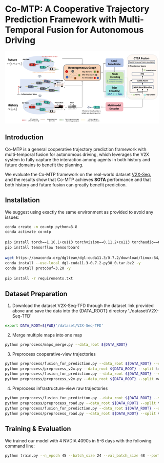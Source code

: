 # Co-MTP: A Cooperative Trajectory Prediction Framework with Multi-Temporal Fusion for Autonomous Driving
![The overall architecture of Co-MTP.](static/images/overview.jpg)

## Introduction
Co-MTP is a general cooperative trajectory prediction framework with multi-temporal fusion for autonomous driving, which leverages the V2X system to fully capture the interaction among agents in both history and future domains to benefit the planning.

We evaluate the Co-MTP framework on the real-world dataset [V2X-Seq](https://github.com/AIR-THU/DAIR-V2X-Seq), and the results show that Co-MTP achieves **SOTA** performance and that both history and future fusion can greatly benefit prediction.

## Installation
We suggest using exactly the same environment as provided to avoid any issues:

```bash
conda create -n co-mtp python=3.8
conda activate co-mtp

pip install torch==1.10.1+cu113 torchvision==0.11.2+cu113 torchaudio==0.10.1 -f https://download.pytorch.org/whl/cu113/torch_stable.html
pip install tensorflow tensorboard

wget https://anaconda.org/dglteam/dgl-cuda11.3/0.7.2/download/linux-64/dgl-cuda11.3-0.7.2-py38_0.tar.bz2
conda install --use-local dgl-cuda11.3-0.7.2-py38_0.tar.bz2 -y
conda install protobuf=3.20 -y

pip install -r requirements.txt
```

## Dataset Preparation
1. Download the dataset V2X-Seq-TFD through the dataset link provided above and save the data into the {DATA_ROOT} directory './dataset/V2X-Seq-TFD'
```bash
export DATA_ROOT=${PWD}'/dataset/V2X-Seq-TFD'
```

2. Merge multiple maps into one map
```bash
python preprocess/maps_merge.py --data_root ${DATA_ROOT}
```

3. Preprocess cooperative-view trajectories
```bash
python preprocess/fusion_for_prediction.py --data_root ${DATA_ROOT} --split train
python preprocess/preprocess_v2x.py --data_root ${DATA_ROOT} --split train
python preprocess/fusion_for_prediction.py --data_root ${DATA_ROOT} --split val
python preprocess/preprocess_v2x.py --data_root ${DATA_ROOT} --split val
```
4. Preprocess infrastructure-view raw trajectories
```bash
python preprocess/fusion_for_prediction.py --data_root ${DATA_ROOT} --split train
python preprocess/preprocess_road.py --data_root ${DATA_ROOT} --split train
python preprocess/fusion_for_prediction.py --data_root ${DATA_ROOT} --split val
python preprocess/preprocess_road.py --data_root ${DATA_ROOT} --split val
```

## Training & Evaluation
We trained our model with 4 NVDIA 4090s in 5-6 days with the following command line:
```bash
python train.py --n_epoch 45 --batch_size 24 --val_batch_size 48 --port 49196 --name co-mtp 
```









